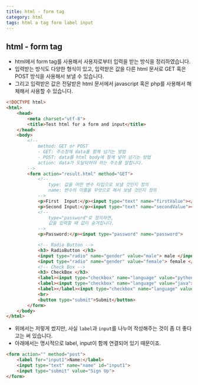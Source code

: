 ```yaml
---
title: html - form tag
category: html 
tags: html a tag form label input
---
```


## html - form tag

- html에서 form tag를 사용해서 사용자로부터 입력을 받는 방식을 정리하였습니다.
- 입력받는 방식도 다양한 형식이 있고, 입력받은 값을 다른 html 문서로 GET 혹은 POST 방식을 사용해서 보낼 수 있습니다.
- 그리고 입력받은 값은 전달받은 html 문서에서 javascript 혹은 php를 사용해서 해체해서 사용할 수 있습니다.

```html
<!DOCTYPE html>
<html>
    <head>
        <meta charset="utf-8">
        <title>Test html for a form and input</title>
    </head>
    <body>
        <!--
            method: GET or POST
            - GET: 주소창에 data를 함께 넘기는 방법
            - POST: data를 html body에 함께 넣어 넘기는 방법
            action: data가 도달되어야 하는 주소를 말합니다.
        -->
        <form action="result.html" method="GET">
            <!--
                type: 값을 어떤 변수 타입으로 보낼 것인지 정의
                name: 변수의 이름을 무엇으로 해서 보낼 것인지 정의
            -->
            <p>First  Input:</p><input type="text" name="firstValue"></input>
            <p>Second Input:</p><input type="text" name="secondValue"></input>
            <!--
                type="password"로 정의하면,
                값을 입력할 때 값이 숨겨집니다.
            -->
            <p>Password:</p><input type="password" name="password">

            <!-- Radio Button -->
            <h3> RadioButton </h3>
            <input type="radio" name="gender" value="male"> male </input>
            <input type="radio" name="gender" value="female"> female </input>
            <!-- Check Box -->
            <h3> CheckBox </h3>
            <label><input type="checkbox" name="language" value="python">python</label>
            <label><input type="checkbox" name="language" value="java"> Java</label>
            <label></label><input type="checkbox" name="language" value="R"> R</label>
            <br>
            <button type="submit">Submit</button>
        </form>
    </body>
</html>
```

- 위에서는 저렇게 썼지만, 사실 `label`과 `input`를 나누어 작성해주는 것이 좀 더 좋다고는 써 있습니다. 
- 아래에서는 명시적으로 label, input이 함께 연결되어 있기 때문이죠.

```html
<form action="" method="post">
    <label for="input1">Name:</label>
    <input type="text" name="name" id="input1">
    <input type="submit" value="Sign Up">
</form>
```
